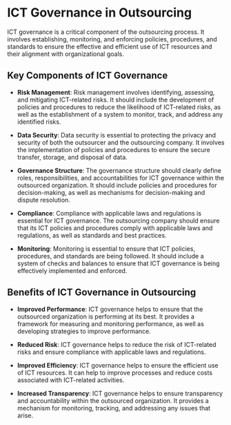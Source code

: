 

# **ICT Governance in Outsourcing**

ICT governance is a critical component of the outsourcing process. It involves establishing, monitoring, and enforcing policies, procedures, and standards to ensure the effective and efficient use of ICT resources and their alignment with organizational goals.

## **Key Components of ICT Governance**

* **Risk Management**: Risk management involves identifying, assessing, and mitigating ICT-related risks. It should include the development of policies and procedures to reduce the likelihood of ICT-related risks, as well as the establishment of a system to monitor, track, and address any identified risks.

* **Data Security**: Data security is essential to protecting the privacy and security of both the outsourcer and the outsourcing company. It involves the implementation of policies and procedures to ensure the secure transfer, storage, and disposal of data.

* **Governance Structure**: The governance structure should clearly define roles, responsibilities, and accountabilities for ICT governance within the outsourced organization. It should include policies and procedures for decision-making, as well as mechanisms for decision-making and dispute resolution.

* **Compliance**: Compliance with applicable laws and regulations is essential for ICT governance. The outsourcing company should ensure that its ICT policies and procedures comply with applicable laws and regulations, as well as standards and best practices.

* **Monitoring**: Monitoring is essential to ensure that ICT policies, procedures, and standards are being followed. It should include a system of checks and balances to ensure that ICT governance is being effectively implemented and enforced.

## **Benefits of ICT Governance in Outsourcing**

* **Improved Performance**: ICT governance helps to ensure that the outsourced organization is performing at its best. It provides a framework for measuring and monitoring performance, as well as developing strategies to improve performance.

* **Reduced Risk**: ICT governance helps to reduce the risk of ICT-related risks and ensure compliance with applicable laws and regulations.

* **Improved Efficiency**: ICT governance helps to ensure the efficient use of ICT resources. It can help to improve processes and reduce costs associated with ICT-related activities.

* **Increased Transparency**: ICT governance helps to ensure transparency and accountability within the outsourced organization. It provides a mechanism for monitoring, tracking, and addressing any issues that arise.